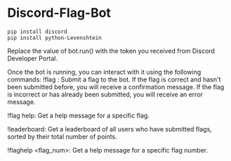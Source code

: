 # Discord-Flag-Bot
```
pip install discord
pip install python-Levenshtein
```

Replace the value of bot.run() with the token you received from Discord Developer Portal.


Once the bot is running, you can interact with it using the following commands:
!flag <flag>: Submit a flag to the bot. If the flag is correct and hasn't been submitted before, you will receive a confirmation message. If the flag is incorrect or has already been submitted, you will receive an error message.

!flag <flag> help: Get a help message for a specific flag.

!leaderboard: Get a leaderboard of all users who have submitted flags, sorted by their total number of points.

!flaghelp <flag_num>: Get a help message for a specific flag number.
